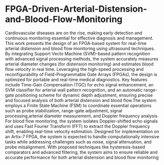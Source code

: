 # FPGA-Driven-Arterial-Distension-and-Blood-Flow-Monitoring
Cardiovascular diseases are on the rise, making early detection and continuous monitoring essential for effective diagnosis and management. This work presents the design of an FPGA-based system for real-time arterial distension and blood flow monitoring using ultrasound techniques. By integrating Support Vecto Machine (SVM)-based pattern recognition with advanced signal processing methods, the system accurately measures arterial diameter changes (for distension monitoring) and estimates blood flow velocity in real time. Leveraging the high-speed processing and reconfigurability of Field-Programmable Gate Arrays (FPGAs), the design is optimized for portable and real-time medical diagnostics. Key features include Time-Gain Compensation (TGC) for echo signal enhancement, an SVM classifier for arterial wall pattern recognition, and an automatic range-gate positioning scheme for dynamic depth adjustment, ensuring precise and focused analysis of both arterial distension and blood flow.The system employs a Finite State Machine (FSM) to coordinate essential operations such as probe stabilization, range-gate adjustment, signal processing,arterial diameter measurement, and Doppler frequency analysis. For blood flow
monitoring, the system isolates Doppler-shifted echo signals and uses Fast Fourier Transform (FFT) to extract the Doppler frequency shift, enabling real-time velocity estimation. Designed for implementation on an Artix-7 FPGA, the system is expected to handle computationally intensive tasks while addressing challenges such as noise, signal attenuation, and probe misalignment. With proposed techniques like hysteresis-based comparators and advanced filtering, the system aims to ensure reliable and accurate performance for both arterial distension and blood flow monitoring
